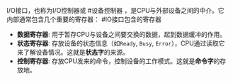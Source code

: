 I/O接口，也称为I/O控制器或 #设备控制器 ，是CPU与外部设备之间的中介。它内部通常包含几个重要的寄存器： #IO接口包含的寄存器
*   **数据寄存器**: 用于暂存CPU与设备之间要交换的数据，起到数据缓冲的作用。
*   **状态寄存器**: 存放设备的状态信息（如`Ready`, `Busy`, `Error`），CPU通过读取它来了解设备情况。这就是**状态字**的来源。
*   **控制寄存器**: 存放CPU发来的命令，控制设备的工作模式。这就是**命令字**的存放地。
